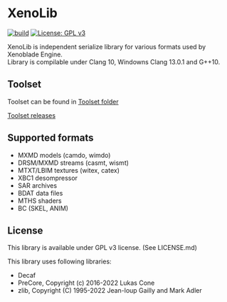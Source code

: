 # XenoLib

[![build](https://github.com/PredatorCZ/XenoLib/actions/workflows/cmake.yml/badge.svg)](https://github.com/PredatorCZ/XenoLib/actions/workflows/cmake.yml)
[![License: GPL v3](https://img.shields.io/badge/License-GPLv3-blue.svg)](https://www.gnu.org/licenses/gpl-3.0)

XenoLib is independent serialize library for various formats used by Xenoblade Engine.\
Library is compilable under Clang 10, Windowns Clang 13.0.1 and G++10.

## Toolset

Toolset can be found in [Toolset folder](https://github.com/PredatorCZ/XenoLib/tree/master/toolset)

[Toolset releases](https://github.com/PredatorCZ/XenoLib/releases)

## Supported formats

* MXMD models (camdo, wimdo)
* DRSM/MXMD streams (casmt, wismt)
* MTXT/LBIM textures (witex, catex)
* XBC1 desompressor
* SAR archives
* BDAT data files
* MTHS shaders
* BC (SKEL, ANIM)

## License

This library is available under GPL v3 license. (See LICENSE.md)

This library uses following libraries:

* Decaf
* PreCore, Copyright (c) 2016-2022 Lukas Cone
* zlib, Copyright (C) 1995-2022 Jean-loup Gailly and Mark Adler
